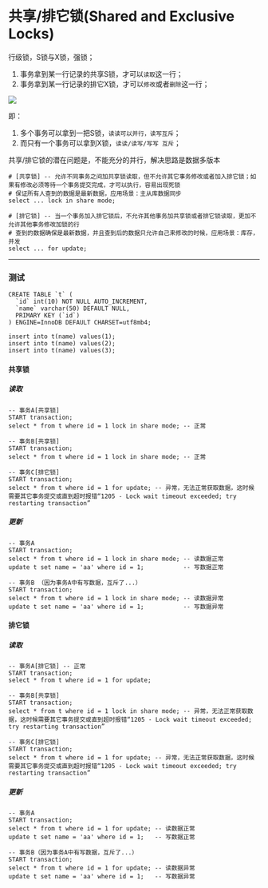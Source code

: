 # 共享/排它锁(Shared and Exclusive Locks)

行级锁，S锁与X锁，强锁；

1. 事务拿到某一行记录的共享S锁，才可以`读取`这一行；
2. 事务拿到某一行记录的排它X锁，才可以`修改`或者`删除`这一行；

![](./images/InnoDB共享排它锁兼容互斥表.png)

即：

1. 多个事务可以拿到一把S锁，`读读可以并行，读写互斥`；
2. 而只有一个事务可以拿到X锁，`读读/读写/写写 互斥`；

共享/排它锁的潜在问题是，不能充分的并行，解决思路是数据多版本

```
# [共享锁] -- 允许不同事务之间加共享锁读取，但不允许其它事务修改或者加入排它锁；如果有修改必须等待一个事务提交完成，才可以执行，容易出现死锁
# 保证所有人查到的数据是最新数据，应用场景：主从库数据同步
select ... lock in share mode;

# [排它锁] -- 当一个事务加入排它锁后，不允许其他事务加共享锁或者排它锁读取，更加不允许其他事务修改加锁的行
# 查到的数据确保是最新数据，并且查到后的数据只允许自己来修改的时候，应用场景：库存，并发
select ... for update;
```

---

### 测试

```
CREATE TABLE `t` (
  `id` int(10) NOT NULL AUTO_INCREMENT,
  `name` varchar(50) DEFAULT NULL,
  PRIMARY KEY (`id`)
) ENGINE=InnoDB DEFAULT CHARSET=utf8mb4;

insert into t(name) values(1);
insert into t(name) values(2);
insert into t(name) values(3);
```

#### 共享锁

##### 读取

```
-- 事务A[共享锁]
START transaction;
select * from t where id = 1 lock in share mode; -- 正常

-- 事务B[共享锁]
START transaction;
select * from t where id = 1 lock in share mode; -- 正常

-- 事务C[排它锁]
START transaction;
select * from t where id = 1 for update; -- 异常，无法正常获取数据，这时候需要其它事务提交或直到超时报错“1205 - Lock wait timeout exceeded; try restarting transaction”
```

##### 更新

```
-- 事务A
START transaction;
select * from t where id = 1 lock in share mode; -- 读数据正常
update t set name = 'aa' where id = 1;           -- 写数据正常

-- 事务B （因为事务A中有写数据，互斥了...）
START transaction;
select * from t where id = 1 lock in share mode; -- 读数据异常
update t set name = 'aa' where id = 1;           -- 写数据异常
```

#### 排它锁

##### 读取

```
-- 事务A[排它锁] -- 正常
START transaction;
select * from t where id = 1 for update;

-- 事务B[共享锁]
START transaction;
select * from t where id = 1 lock in share mode; -- 异常，无法正常获取数据，这时候需要其它事务提交或直到超时报错“1205 - Lock wait timeout exceeded; try restarting transaction”

-- 事务C[排它锁]
START transaction;
select * from t where id = 1 for update; -- 异常，无法正常获取数据，这时候需要其它事务提交或直到超时报错“1205 - Lock wait timeout exceeded; try restarting transaction”
```

##### 更新

```
-- 事务A
START transaction;
select * from t where id = 1 for update; -- 读数据正常
update t set name = 'aa' where id = 1;   -- 写数据正常

-- 事务B（因为事务A中有写数据，互斥了...）
START transaction;
select * from t where id = 1 for update; -- 读数据异常
update t set name = 'aa' where id = 1;   -- 写数据异常
```
